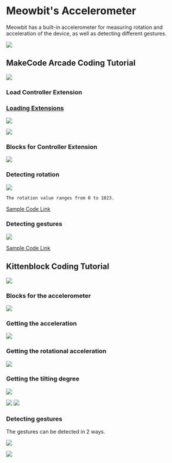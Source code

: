 # Meowbit's Accelerometer

Meowbit has a built-in accelerometer for measuring rotation and acceleration of the device, as well as detecting different gestures.

![](./images/accel6.png)

## MakeCode Arcade Coding Tutorial

![](./images/acbanner1.png)

### Load Controller Extension

### [Loading Extensions](../Makecode/powerBrickMC)

![](./images/sd5_1.png)

![](./images/light1_1.png)

### Blocks for Controller Extension

![](./images/light2_1.png)

### Detecting rotation

![](./images/accel1_1.png)

    The rotation value ranges from 0 to 1023.

[Sample Code Link](https://makecode.com/_Pc0AufXvC6DD)


### Detecting gestures

![](./images/accel2_1.png)

[Sample Code Link](https://makecode.com/_5UrbHAFAFD2K)

##  Kittenblock Coding Tutorial

![](../functional_module/PWmodules/images/kbbanner.png)

### Blocks for the accelerometer

![](./images/kb18.png)

### Getting the acceleration

![](./images/accel3.png)

### Getting the rotational acceleration

![](./images/accel4.png)

### Getting the tilting degree

![](./images/accel5.png)

![](./images/accel7.png)
![](./images/accel8.png)

### Detecting gestures

The gestures can be detected in 2 ways.

![](./images/accel9.png)

![](./images/accel10.png)
